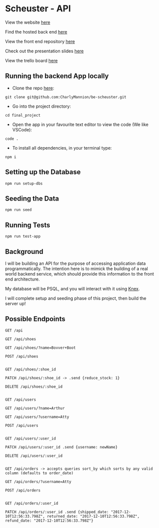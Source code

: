 # Scheuster - API

View the website [here](https://scheuster.netlify.app/)

Find the hosted back end [here](https://be-scheuster.herokuapp.com/api)

View the front end repository [here](https://github.com/CharlyMannion/fe-scheuster)

Check out the presentation slides [here](https://docs.google.com/presentation/d/1CiV3ls1eskvFRgxnzb3ImigvVxlpMBCXm5KJqQg78ao/edit#slide=id.p)

View the trello board [here](https://trello.com/b/DpW95zmA/scheuster)

## Running the backend App locally
* Clone the repo [here](https://github.com/CharlyMannion/be-scheuster): 
```
git clone git@github.com:CharlyMannion/be-scheuster.git
```
* Go into the project directory:
```
cd final_project
```
* Open the app in your favourite text editor to view the code (We like VSCode):
```
code .
```
* To install all dependencies, in your terminal type:
```
npm i
```

## Setting up the Database
```
npm run setup-dbs
```

## Seeding the Data
```
npm run seed
```

## Running Tests
```
npm run test-app
```

## Background

I will be building an API for the purpose of accessing application data programmatically. The intention here is to mimick the building of a real world backend service, which should provide this information to the front end architecture.

My database will be PSQL, and you will interact with it using [Knex](https://knexjs.org).

I will complete setup and seeding phase of this project, then build the server up! 


## Possible Endpoints

```
GET /api

GET /api/shoes

GET /api/shoes/?name=Bovver+Boot

POST /api/shoes


GET /api/shoes/:shoe_id

PATCH /api/shoes/:shoe_id -> .send {reduce_stock: 1}

DELETE /api/shoes/:shoe_id


GET /api/users

GET /api/users/?name=Arthur

GET /api/users/?username=Atty

POST /api/users


GET /api/users/:user_id

PATCH /api/users/:user_id .send {username: newName}

DELETE /api/users/:user_id


GET /api/orders -> accepts queries sort_by which sorts by any valid column (defaults to order_date)

GET /api/orders/?username=Atty

POST /api/orders


GET /api/orders/:user_id

PATCH /api/orders/:user_id .send {shipped_date: "2017-12-10T12:56:33.798Z", returned_date: "2017-12-10T12:56:33.798Z", refund_date: "2017-12-10T12:56:33.798Z"}
```